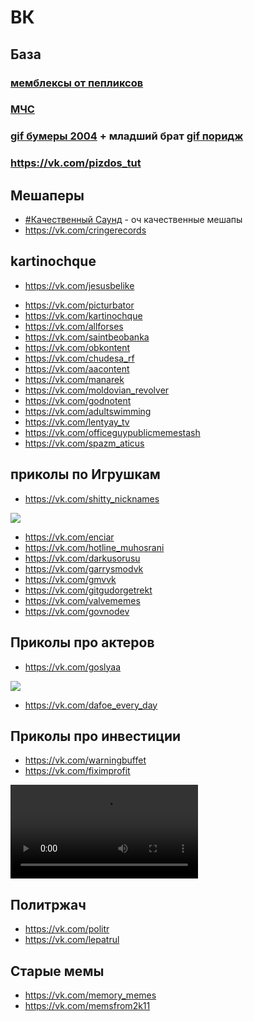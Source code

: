 # ВК

## База

### [мемблексы от пепликсов](https://vk.com/peplix)

### [МЧС](https://vk.com/men4s)

<div id="vk_post_-202146149_16773"></div>
<script type="text/javascript" src="https://vk.com/js/api/openapi.js?169"></script>
<script type="text/javascript">
  (function() {
    VK.Widgets.Post("vk_post_-202146149_16773", -202146149, 16773, 'BFTjELRHzQvB_1A_QzR9LcVMljc');
  }());
</script>

### [gif бумеры 2004](https://vk.com/gif_boomer) + младший брат [gif поридж](https://vk.com/gif_poridge)

<div id="vk_post_-205680857_41022"></div>
<script type="text/javascript" src="https://vk.com/js/api/openapi.js?169"></script>
<script type="text/javascript">
  (function() {
    VK.Widgets.Post("vk_post_-205680857_41022", -205680857, 41022, '_MMbPkIlaxFYMaSat5XgPhGTKj8');
  }());
</script>

### https://vk.com/pizdos_tut

## Мешаперы

- [#Качественный Саунд](https://vk.com/highqualitysound) - оч качественные мешапы
- https://vk.com/cringerecords

## kartinochque

- https://vk.com/jesusbelike

<div id="vk_post_-149952802_86656"></div>
<script type="text/javascript" src="https://vk.com/js/api/openapi.js?169"></script>
<script type="text/javascript">
  (function() {
    VK.Widgets.Post("vk_post_-149952802_86656", -149952802, 86656, 'YDPj8TxwhG600g3x3hb_sRY236o');
  }());
</script>

- https://vk.com/picturbator
- https://vk.com/kartinochque
- https://vk.com/allforses
- https://vk.com/saintbeobanka
- https://vk.com/obkontent
- https://vk.com/chudesa_rf
- https://vk.com/aacontent
- https://vk.com/manarek
- https://vk.com/moldovian_revolver
- https://vk.com/godnotent
- https://vk.com/adultswimming
- https://vk.com/lentyay_tv
- https://vk.com/officeguypublicmemestash
- https://vk.com/spazm_aticus

## приколы по Игрушкам

- https://vk.com/shitty_nicknames

<img src="../../../assets/vk/life-is-good.jpg">

- https://vk.com/enciar
- https://vk.com/hotline_muhosrani
- https://vk.com/darkusorusu
- https://vk.com/garrysmodvk
- https://vk.com/gmvvk
- https://vk.com/gitgudorgetrekt
- https://vk.com/valvememes
- https://vk.com/govnodev

## Приколы про актеров

- https://vk.com/goslyaa

<img src="../../../assets/vk/goslya.gif">

- https://vk.com/dafoe_every_day

## Приколы про инвестиции

- https://vk.com/warningbuffet
- https://vk.com/fiximprofit

<video controls><source src="../../../assets/vk/telezhka.mp4" type="video/mp4"></video>



## Политржач

- https://vk.com/politr
- https://vk.com/lepatrul

## Старые мемы

- https://vk.com/memory_memes
- https://vk.com/memsfrom2k11